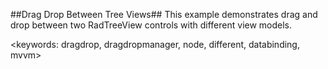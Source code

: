 ##Drag Drop Between Tree Views##
This example demonstrates drag and drop between two RadTreeView controls with different view models.

<keywords: dragdrop, dragdropmanager, node, different, databinding, mvvm> 